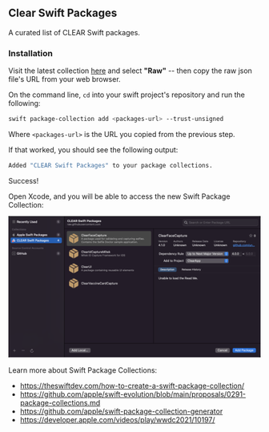 ## Clear Swift Packages

A curated list of CLEAR Swift packages. 

### Installation 

Visit the latest collection [here](https://github.com/unrestrictedidentity/clear-packages-ios/blob/main/collection.json) and select **"Raw"** -- then copy the raw json file's URL from your web browser.

On the command line, `cd` into your swift project's repository and run the following:

```bash
swift package-collection add <packages-url> --trust-unsigned
```

Where `<packages-url>` is the URL you copied from the previous step.

If that worked, you should see the following output:

```bash
Added "CLEAR Swift Packages" to your package collections.
```

Success! 

Open Xcode, and you will be able to access the new Swift Package Collection:

![](./spm-collection.png)

Learn more about Swift Package Collections:
- https://theswiftdev.com/how-to-create-a-swift-package-collection/
- https://github.com/apple/swift-evolution/blob/main/proposals/0291-package-collections.md
- https://github.com/apple/swift-package-collection-generator
- https://developer.apple.com/videos/play/wwdc2021/10197/